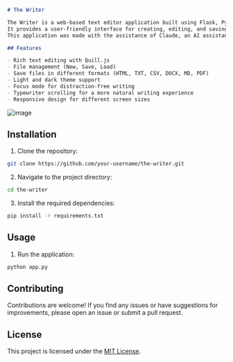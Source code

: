 ```markdown
# The Writer

The Writer is a web-based text editor application built using Flask, PyWebView, and Quill.js.
It provides a user-friendly interface for creating, editing, and saving text documents with various formatting options.
This application was made with the assistance of Claude, an AI assistant created by Anthropic.

## Features

- Rich text editing with Quill.js
- File management (New, Save, Load)
- Save files in different formats (HTML, TXT, CSV, DOCX, MD, PDF)
- Light and dark theme support
- Focus mode for distraction-free writing
- Typewriter scrolling for a more natural writing experience
- Responsive design for different screen sizes

```
![image](https://github.com/Lunedor/theWriter/assets/33136986/c0016ccd-4084-4470-919f-5399e1adcdf7)

## Installation

1. Clone the repository:

```bash
git clone https://github.com/your-username/the-writer.git
```

2. Navigate to the project directory:

```bash
cd the-writer
```

3. Install the required dependencies:

```bash
pip install -r requirements.txt
```

## Usage

1. Run the application:

```bash
python app.py
```

## Contributing

Contributions are welcome! If you find any issues or have suggestions for improvements, please open an issue or submit a pull request.

## License

This project is licensed under the [MIT License](LICENSE).
```
